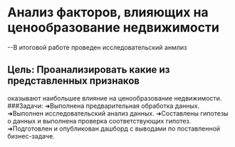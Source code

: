 # Анализ факторов, влияющих на ценообразование недвижимости
--В итоговой работе проведен исследовательский анмлиз
## Цель: Проанализировать какие из представленных признаков
оказывают наибольшее влияние на ценообразование
недвижимости.
###Задачи:
➜Выполнена предварительная обработка данных.
➜Выполнен исследовательский анализ данных.
➜Составлены гипотезы о данных и выполнена проверка соответствующих
гипотез.
➜Подготовлен и опубликован дашборд с выводами по поставленной
бизнес-задаче.
